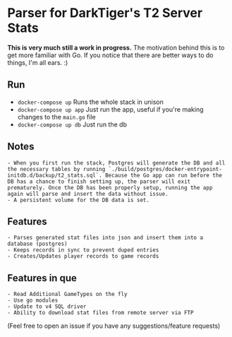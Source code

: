 # Parser for DarkTiger's T2 Server Stats
**This is very much still a work in progress.**
The motivation behind this is to get more familiar with Go.
If you notice that there are better ways to do things, I'm all ears. :)


## Run
- `docker-compose up` Runs the whole stack in unison
- `docker-compose up app` Just run the app, useful if you're making changes to the `main.go` file
- `docker-compose up db` Just run the db


## Notes
    - When you first run the stack, Postgres will generate the DB and all the necessary tables by running `./build/postgres/docker-entrypoint-initdb.d/backup/t2_stats.sql`. Because the Go app can run before the DB has a chance to finish setting up, the parser will exit prematurely. Once the DB has been properly setup, running the app again will parse and insert the data without issue.
    - A persistent volume for the DB data is set.


## Features
    - Parses generated stat files into json and insert them into a database (postgres)
    - Keeps records in sync to prevent duped entries
    - Creates/Updates player records to game records



## Features in que
    - Read Additional GameTypes on the fly
    - Use go modules 
    - Update to v4 SQL driver
    - Ability to download stat files from remote server via FTP

(Feel free to open an issue if you have any suggestions/feature requests) 
